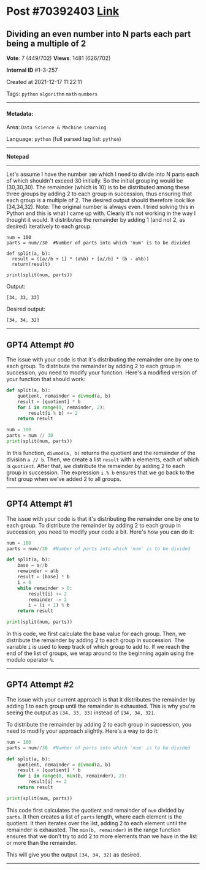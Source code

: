 
# Post \#70392403 [Link](https://stackoverflow.com/questions/70392403/)

## Dividing an even number into N parts each part being a multiple of 2

**Vote**: 7 (449/702) **Views**: 1481 (626/702) 

**Internal ID** \#1-3-257

Created at 2021-12-17 11:22:11

Tags: `python` `algorithm` `math` `numbers`

----------

#### Metadata:

Area: `Data Science & Machine Learning`

Language: `python` (full parsed tag list: `python`)

----------

**Notepad**


----------

Let's assume I have the number `100` which I need to divide into N parts each of which shouldn't exceed 30 initially. So the initial grouping would be (30,30,30). The remainder (which is 10) is to be distributed among these three groups by adding 2 to each group in succession, thus ensuring that each group is a multiple of 2. The desired output should therefore look like (34,34,32).
Note: The original number is always even.
I tried solving this in Python and this is what I came up with. Clearly it's not working in the way I thought it would. It distributes the remainder by adding 1 (and not 2, as desired) iteratively to each group.
```
num = 100
parts = num//30  #Number of parts into which 'num' is to be divided

def split(a, b):
  result = ([a//b + 1] * (a%b) + [a//b] * (b - a%b))
  return(result)

print(split(num, parts))
```

Output:
```
[34, 33, 33]
```

Desired output:
```
[34, 34, 32]
```



----------
        
## GPT4 Attempt \#0

The issue with your code is that it's distributing the remainder one by one to each group. To distribute the remainder by adding 2 to each group in succession, you need to modify your function. Here's a modified version of your function that should work:

```python
def split(a, b):
    quotient, remainder = divmod(a, b)
    result = [quotient] * b
    for i in range(0, remainder, 2):
        result[i % b] += 2
    return result

num = 100
parts = num // 30
print(split(num, parts))
```

In this function, `divmod(a, b)` returns the quotient and the remainder of the division `a // b`. Then, we create a list `result` with `b` elements, each of which is `quotient`. After that, we distribute the remainder by adding 2 to each group in succession. The expression `i % b` ensures that we go back to the first group when we've added 2 to all groups.

--------

## GPT4 Attempt \#1

The issue with your code is that it's distributing the remainder one by one to each group. To distribute the remainder by adding 2 to each group in succession, you need to modify your code a bit. Here's how you can do it:

```python
num = 100
parts = num//30  #Number of parts into which 'num' is to be divided

def split(a, b):
    base = a//b
    remainder = a%b
    result = [base] * b
    i = 0
    while remainder > 0:
        result[i] += 2
        remainder -= 2
        i = (i + 1) % b
    return result

print(split(num, parts))
```

In this code, we first calculate the base value for each group. Then, we distribute the remainder by adding 2 to each group in succession. The variable `i` is used to keep track of which group to add to. If we reach the end of the list of groups, we wrap around to the beginning again using the modulo operator `%`.

--------

## GPT4 Attempt \#2

The issue with your current approach is that it distributes the remainder by adding 1 to each group until the remainder is exhausted. This is why you're seeing the output as `[34, 33, 33]` instead of `[34, 34, 32]`.

To distribute the remainder by adding 2 to each group in succession, you need to modify your approach slightly. Here's a way to do it:

```python
num = 100
parts = num//30  #Number of parts into which 'num' is to be divided

def split(a, b):
    quotient, remainder = divmod(a, b)
    result = [quotient] * b
    for i in range(0, min(b, remainder), 2):
        result[i] += 2
    return result

print(split(num, parts))
```

This code first calculates the quotient and remainder of `num` divided by `parts`. It then creates a list of `parts` length, where each element is the quotient. It then iterates over the list, adding 2 to each element until the remainder is exhausted. The `min(b, remainder)` in the range function ensures that we don't try to add 2 to more elements than we have in the list or more than the remainder. 

This will give you the output `[34, 34, 32]` as desired.

--------
